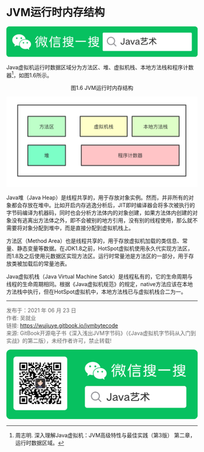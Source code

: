 # JVM运行时内存结构

![Java艺术](../qrcode/javaskill_qrcode_01.png)

Java虚拟机运行时数据区域分为方法区、堆、虚拟机栈、本地方法栈和程序计数器[^1]，如图1.6所示。

<center>图1.6 JVM运行时内存结构</center>

![图1.6 JVM运行时内存结构](images/ch01_02_01.jpg) 

 Java堆（Java Heap）是线程共享的，用于存放对象实例。然而，并非所有的对象都会存放在堆中。比如开启内存逃逸分析后，JIT即时编译器会将多次被执行的字节码编译为机器码，同时也会分析方法体内的对象创建，如果方法体内创建的对象没有逃离出方法体之外，即不会被别的地方引用，没有别的线程使用，那么就不需要将对象分配到堆中，而是直接分配到虚拟机栈上。

方法区（Method Area）也是线程共享的，用于存放虚拟机加载的类信息、常量、静态变量等数据。在JDK1.8之前，HotSpot虚拟机使用永久代实现方法区，而1.8及之后使用元数据区实现方法区。运行时常量池是方法区的一部分，用于存放类被加载后的常量池表。

Java虚拟机栈（Java Virtual Machine Satck）是线程私有的，它的生命周期与线程的生命周期相同。根据《Java虚拟机规范》的规定，native方法应该在本地方法栈中执行，但在HotSpot虚拟机中，本地方法栈已与虚拟机栈合二为一。

---

[^1]: 周志明. 深入理解Java虚拟机：JVM高级特性与最佳实践（第3版） 第二章，运行时数据区域。

<font color= #666666>发布于：2021 年 06 月 23 日</font><br><font color= #666666>作者: 吴就业</font><br><font color= #666666>链接: https://wujiuye.gitbook.io/jvmbytecode</font><br><font color= #666666>来源: GitBook开源电子书《深入浅出JVM字节码》（《Java虚拟机字节码从入门到实战》的第二版），未经作者许可，禁止转载!</font><br>

![Java艺术](../qrcode/javaskill_qrcode_02.png)
